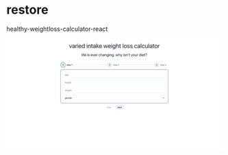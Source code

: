 # restore
 healthy-weightloss-calculator-react

 ![screenshot of healthy weightloss calculator with stepper ui](src/img/screenshot.png "screenshot of the calculator")


